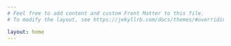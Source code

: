 ```yaml
---
# Feel free to add content and custom Front Matter to this file.
# To modify the layout, see https://jekyllrb.com/docs/themes/#overriding-theme-defaults--

layout: home
---
```

